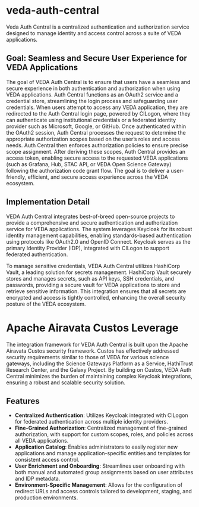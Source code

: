 # veda-auth-central

Veda Auth Central is a centralized authentication and authorization service designed to manage identity and access control across a suite of VEDA applications. 

## Goal: Seamless and Secure User Experience for VEDA Applications

The goal of VEDA Auth Central is to ensure that users have a seamless and secure experience in both authentication and authorization when using VEDA applications. Auth Central functions as an OAuth2 service and a credential store, streamlining the login process and safeguarding user credentials. When users attempt to access any VEDA application, they are redirected to the Auth Central login page, powered by CILogon, where they can authenticate using institutional credentials or a federated identity provider such as Microsoft, Google, or GitHub. Once authenticated within the OAuth2 session, Auth Central processes the request to determine the appropriate authorization scopes based on the user’s roles and access needs. Auth Central then enforces authorization policies to ensure precise scope assignment. After deriving these scopes, Auth Central provides an access token, enabling secure access to the requested VEDA applications (such as Grafana, Hub, STAC API, or VEDA Open Science Gateway) following the authorization code grant flow. The goal is to deliver a user-friendly, efficient, and secure access experience across the VEDA ecosystem.

## Implementation Detail

VEDA Auth Central integrates best-of-breed open-source projects to provide a comprehensive and secure authentication and authorization service for VEDA applications. The system leverages Keycloak for its robust identity management capabilities, enabling standards-based authentication using protocols like OAuth2.0 and OpenID Connect. Keycloak serves as the primary Identity Provider (IDP), integrated with CILogon to support federated authentication.

To manage sensitive credentials, VEDA Auth Central utilizes HashiCorp Vault, a leading solution for secrets management. HashiCorp Vault securely stores and manages secrets, such as API keys, SSH credentials, and passwords, providing a secure vault for VEDA applications to store and retrieve sensitive information. This integration ensures that all secrets are encrypted and access is tightly controlled, enhancing the overall security posture of the VEDA ecosystem.

# Apache Airavata Custos Leverage 
The integration framework for VEDA Auth Central is built upon the Apache Airavata Custos security framework. Custos has effectively addressed security requirements similar to those of VEDA for various science gateways, including the Science Gateways Platform as a Service, HathiTrust Research Center, and the Galaxy Project. By building on Custos, VEDA Auth Central minimizes the burden of maintaining complex Keycloak integrations, ensuring a robust and scalable security solution.

## Features
- **Centralized Authentication**: Utilizes Keycloak integrated with CILogon for federated authentication across multiple identity providers.
- **Fine-Grained Authorization**: Centralized management of fine-grained authorization, with support for custom scopes, roles, and policies across all VEDA applications.
- **Application Catalog**: Enables administrators to easily register new applications and manage application-specific entities and templates for consistent access control.
- **User Enrichment and Onboarding**: Streamlines user onboarding with both manual and automated group assignments based on user attributes and IDP metadata.
- **Environment-Specific Management**: Allows for the configuration of redirect URLs and access controls tailored to development, staging, and production environments.
